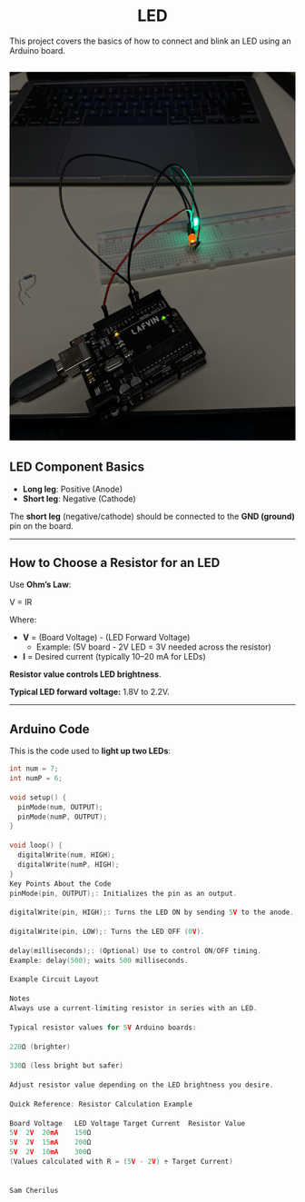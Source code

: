 <h1 align="center" > <strong> LED </strong> </h1>



<p>This project covers the basics of how to connect and blink an LED using an Arduino board.</p>

![Final Project](https://github.com/BracleyPremed/LED-/blob/main/RD.png)
---

## LED Component Basics

- **Long leg**: Positive (Anode)
- **Short leg**: Negative (Cathode)

 The **short leg** (negative/cathode) should be connected to the **GND (ground)** pin on the board.

---

## How to Choose a Resistor for an LED

Use **Ohm’s Law**:

V = IR


Where:
- **V** = (Board Voltage) - (LED Forward Voltage)
  - Example: (5V board - 2V LED = 3V needed across the resistor)
- **I** = Desired current (typically 10–20 mA for LEDs)

 **Resistor value controls LED brightness**.

**Typical LED forward voltage:** 1.8V to 2.2V.

---

## Arduino Code

This is the code used to **light up two LEDs**:

```cpp
int num = 7; 
int numP = 6;

void setup() {
  pinMode(num, OUTPUT);
  pinMode(numP, OUTPUT);
}

void loop() {
  digitalWrite(num, HIGH);
  digitalWrite(numP, HIGH);
}
Key Points About the Code
pinMode(pin, OUTPUT);: Initializes the pin as an output.

digitalWrite(pin, HIGH);: Turns the LED ON by sending 5V to the anode.

digitalWrite(pin, LOW);: Turns the LED OFF (0V).

delay(milliseconds);: (Optional) Use to control ON/OFF timing.
Example: delay(500); waits 500 milliseconds.

Example Circuit Layout

Notes
Always use a current-limiting resistor in series with an LED.

Typical resistor values for 5V Arduino boards:

220Ω (brighter)

330Ω (less bright but safer)

Adjust resistor value depending on the LED brightness you desire.

Quick Reference: Resistor Calculation Example

Board Voltage	LED Voltage	Target Current	Resistor Value
5V	2V	20mA	150Ω
5V	2V	15mA	200Ω
5V	2V	10mA	300Ω
(Values calculated with R = (5V - 2V) ÷ Target Current)


Sam Cherilus


